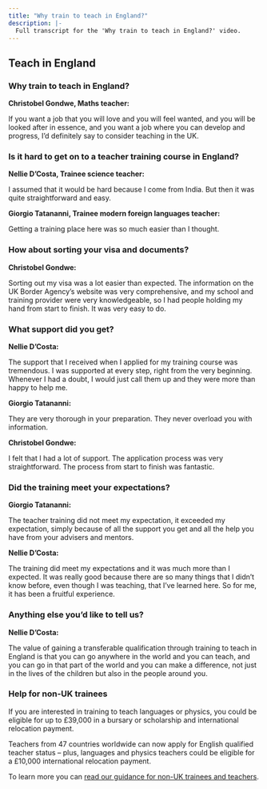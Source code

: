 ```yaml
---
title: "Why train to teach in England?"
description: |-
  Full transcript for the 'Why train to teach in England?' video.
---
```

## Teach in England

###  Why train to teach in England? 

**Christobel Gondwe, Maths teacher:**

If you want a job that you will love and you will feel wanted, and you will be looked after in essence, and you want a job where you can develop and progress, I’d definitely say to consider teaching in the UK. 

### Is it hard to get on to a teacher training course in England? 

**Nellie D’Costa, Trainee science teacher:**

I assumed that it would be hard because I come from India. But then it was quite straightforward and easy. 

**Giorgio Tatananni, Trainee modern foreign languages teacher:**

Getting a training place here was so much easier than I thought. 

### How about sorting your visa and documents? 

**Christobel Gondwe:**

Sorting out my visa was a lot easier than expected. The information on the UK Border Agency’s website was very comprehensive, and my school and training provider were very knowledgeable, so I had people holding my hand from start to finish. It was very easy to do. 

### What support did you get? 

**Nellie D’Costa:**

The support that I received when I applied for my training course was tremendous. I was supported at every step, right from the very beginning. Whenever I had a doubt, I would just call them up and they were more than happy to help me. 

**Giorgio Tatananni:**

They are very thorough in your preparation. They never overload you with information. 

**Christobel Gondwe:**

I felt that I had a lot of support. The application process was very straightforward. The process from start to finish was fantastic. 

### Did the training meet your expectations? 

**Giorgio Tatananni:**

The teacher training did not meet my expectation, it exceeded my expectation, simply because of all the support you get and all the help you have from your advisers and mentors. 

**Nellie D’Costa:**

The training did meet my expectations and it was much more than I expected. It was really good because there are so many things that I didn’t know before, even though I was teaching, that I’ve learned here. So for me, it has been a fruitful experience. 

### Anything else you’d like to tell us? 

**Nellie D’Costa:**

The value of gaining a transferable qualification through training to teach in England is that you can go anywhere in the world and you can teach, and you can go in that part of the world and you can make a difference, not just in the lives of the children but also in the people around you. 

### Help for non-UK trainees 

If you are interested in training to teach languages or physics, you could be eligible for up to £39,000 in a bursary or scholarship and international relocation payment. 

Teachers from 47 countries worldwide can now apply for English qualified teacher status – plus, languages and physics teachers could be eligible for a £10,000 international relocation payment. 

To learn more you can [read our guidance for non-UK trainees and teachers](/non-uk-teachers).